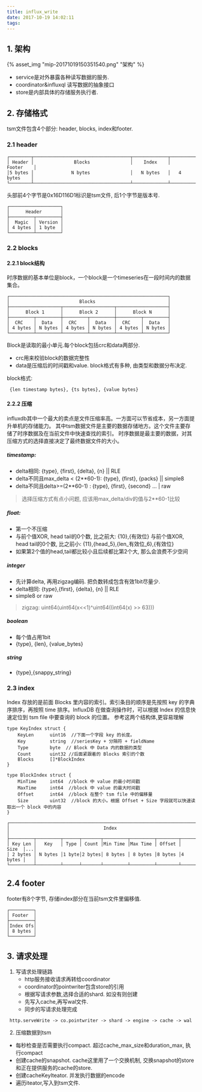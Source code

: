 ```yaml
---
title: influx_write
date: 2017-10-19 14:02:11
tags:
---
```


## 1. 架构
{% asset_img "mip-20171019150351540.png" "架构" %}

* service是对外暴露各种读写数据的服务.
* coordinator&influxql 读写数据的抽象接口
* store是内部具体的存储服务执行者.

## 2. 存储格式
tsm文件包含4个部分: header, blocks, index和footer.

### 2.1 header
```
┌────────┬────────────────────────────────────┬─────────────┬──────────────┐
│ Header │               Blocks               │    Index    │    Footer    │
│5 bytes │              N bytes               │   N bytes   │   4 bytes    │
└────────┴────────────────────────────────────┴─────────────┴──────────────┘
```
 头部前4个字节是0x16D116D1标识是tsm文件, 后1个字节是版本号.

```
┌───────────────────┐
│      Header       │
├─────────┬─────────┤
│  Magic  │ Version │
│ 4 bytes │ 1 byte  │
└─────────┴─────────┘
```
### 2.2 blocks
#### 2.2.1 block结构  
时序数据的基本单位是block，一个block是一个timeseries在一段时间内的数据集合。   
```
┌───────────────────────────────────────────────────────────┐
│                          Blocks                           │
├───────────────────┬───────────────────┬───────────────────┤
│      Block 1      │      Block 2      │      Block N      │
├─────────┬─────────┼─────────┬─────────┼─────────┬─────────┤
│  CRC    │  Data   │  CRC    │  Data   │  CRC    │  Data   │
│ 4 bytes │ N bytes │ 4 bytes │ N bytes │ 4 bytes │ N bytes │
└─────────┴─────────┴─────────┴─────────┴─────────┴─────────┘
```

Block是读取的最小单元.每个block包括crc和data两部分.
+ crc用来校验block的数据完整性
+ data是压缩后的时间戳和value. block格式有多种, 由类型和数据分布决定.


block格式:
```
 {len timestamp bytes}, {ts bytes}, {value bytes}
```

#### 2.2.2 压缩
influxdb其中一个最大的卖点是文件压缩率高。一方面可以节省成本，另一方面提升单机的存储能力。
其中tsm数据文件是主要的数据存储地方。这个文件主要存储了时序数据及在当前文件中快速查找的索引。
时序数据是最主要的数据，对其压缩方式的选择直接决定了最终数据文件的大小。

##### timestamp:
* delta相同: {type}, {first}, {delta}, {n} || RLE
* delta不同且max_delta < (2**60-1): {type}, {first}, {packs}  || simple8
* delta不同且delta>=(2**60-1) : {type}, {first}, {second} ... | raw
> 选择压缩方式有点小问题, 应该用max_delta/div的值与2**60-1比较

##### float:
* 第一个不压缩
* 与前个值XOR, head tail的0个数, 比之前大: {10},{有效位}
与前个值XOR, head tail的0个数, 比之前小: {11},{head_5},{len_有效位_6},{有效位}
* 如果第2个值的head,tail都比较小且后续都比第2个大, 那么会浪费不少空间


##### integer
*  先计算delta, 再用zigzag编码. 把负数转成包含有效1bit尽量少.
*  delta相同: {type},{first}, {delta}, {n} || RLE
*  simple8 or raw
> zigzag: uint64(uint64(x<<1)^uint64((int64(x) >> 63)))

##### boolean
* 每个值占用1bit  
* {type}, {len}, {value_bytes}

##### string  
* {type},{snappy_string}   


### 2.3 index
Index 存放的是前面 Blocks 里内容的索引。索引条目的顺序是先按照 key 的字典序排序，再按照 time 排序。InfluxDB 在做查询操作时，可以根据 Index 的信息快速定位到 tsm file 中要查询的 block 的位置。
参考这两个结构体,更容易理解
```
type KeyIndex struct {
    KeyLen      uint16  //下面一个字段 key 的长度。
    Key         string  //seriesKey + 分隔符 + fieldName
    Type        byte  // Block 中 Data 内的数据的类型
    Count       uint32 //后面紧跟着的 Blocks 索引的个数
    Blocks      []*BlockIndex
}

type BlockIndex struct {
    MinTime     int64  //block 中 value 的最小时间戳
    MaxTime     int64  //block 中 value 的最大时间戳
    Offset      int64  //block 在整个 tsm file 中的偏移量
    Size        uint32  //block 的大小。根据 Offset + Size 字段就可以快速读取出一个 block 中的内容
}

┌────────────────────────────────────────────────────────────────────────────┐
│                                   Index                                    │
├─────────┬─────────┬──────┬───────┬─────────┬─────────┬────────┬────────┬───┤
│ Key Len │   Key   │ Type │ Count │Min Time │Max Time │ Offset │  Size  │...│
│ 2 bytes │ N bytes │1 byte│2 bytes│ 8 bytes │ 8 bytes │8 bytes │4 bytes │   │
└─────────┴─────────┴──────┴───────┴─────────┴─────────┴────────┴────────┴───┘
```
## 2.4 footer

footer有8个字节, 存储index部分在当前tsm文件里偏移值.
```
┌─────────┐
│ Footer  │
├─────────┤
│Index Ofs│
│ 8 bytes │
└─────────┘
```

## 3. 请求处理
1. 写请求处理链路
   + http服务接收请求再转给coordinator
   + coordinator的pointwriter包含store的引用
   + 根据写请求参数,选择合适的shard. 如没有则创建
   + 先写入cache,再写wal文件.
   + 同步的写请求处理完成
```
 http.serveWrite -> co.pointwriter -> shard -> engine -> cache -> wal
```
2. 压缩数据到tsm
  + 每秒检查是否需要执行compact. 超过cache_max_size和duration_max, 执行compact
  + 创建cache的snapshot. cache这里用了一个交换机制, 交换snapshot的store和正在提供服务的cache的store.
  + 创建cacheKeyIteator. 并发执行数据的encode
  + 遍历iteator,写入到tsm文件.
